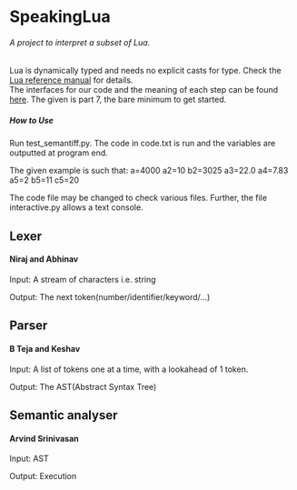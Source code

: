 # SpeakingLua
###### A project to interpret a subset of Lua.  
Lua is dynamically typed and needs no explicit casts for type. Check the [Lua reference manual](https://www.lua.org/manual/) for details.  
The interfaces for our code and the meaning of each step can be found [here](https://ruslanspivak.com/lsbasi-part7/). The given is part 7, the bare minimum to get started.

##### How to Use
Run test_semantiff.py.
The code in code.txt is run and the variables are outputted at program end.

The given example is such that:
a=4000
a2=10
b2=3025
a3=22.0
a4=7.83
a5=2
b5=11
c5=20

The code file may be changed to check various files.
Further, the file interactive.py allows a text console.

## Lexer
#### Niraj and Abhinav
Input: A stream of characters i.e. string

Output: The next token(number/identifier/keyword/...)

## Parser
#### B Teja and Keshav
Input: A list of tokens one at a time, with a lookahead of 1 token.

Output: The AST(Abstract Syntax Tree)

## Semantic analyser
#### Arvind Srinivasan
Input: AST

Output: Execution


